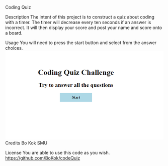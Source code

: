Coding Quiz

Description
The intent of this project is to construct a quiz about coding with a timer. The timer will decrease every ten seconds if an answer is incorrect. It will then display your score and post your name and score onto a board.

Usage
You will need to press the start button and select from the answer choices.
![Alt text](capture.png "Title")
Credits
Bo Kok
SMU

License
You are able to use this code as you wish.
https://github.com/BoKok/codeQuiz
